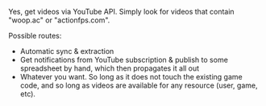 Yes, get videos via YouTube API. Simply look for videos that contain "woop.ac" or "actionfps.com".

Possible routes:
* Automatic sync & extraction
* Get notifications from YouTube subscription & publish to some spreadsheet by hand, which then propagates it all out
* Whatever you want. So long as it does not touch the existing game code, and so long as videos are available for any resource (user, game, etc).